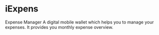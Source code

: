 # iExpens
Expense Manager 
A digital mobile wallet which helps you to manage your expenses.
It provides you monthly expense overview.
